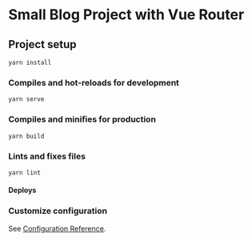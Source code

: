 # Small Blog Project with Vue Router

## Project setup
```
yarn install
```

### Compiles and hot-reloads for development
```
yarn serve
```

### Compiles and minifies for production
```
yarn build
```

### Lints and fixes files
```
yarn lint
```

#### Deploys
<!-- 
Client ID: 584655299643-3oab6m1cb7tj2ascqunc8eas7to60iue.apps.googleusercontent.com 
Client Secret: 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-->
### Customize configuration
See [Configuration Reference](https://cli.vuejs.org/config/).
